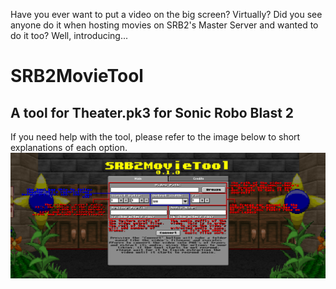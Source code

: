 Have you ever want to put a video on the big screen? Virtually? Did you see anyone do it when hosting movies on SRB2's Master Server and wanted to do it too? Well, introducing...
# SRB2MovieTool
## A tool for Theater.pk3 for Sonic Robo Blast 2

If you need help with the tool, please refer to the image below to short explanations of each option.
<img src="other/github-help/1.png">